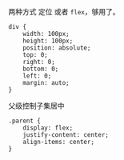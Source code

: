 两种方式 定位 或者 `flex`，够用了。

```
div {
    width: 100px;
    height: 100px;
    position: absolute;
    top: 0;
    right: 0;
    bottom: 0;
    left: 0;
    margin: auto;
}
```

父级控制子集居中

```
.parent {
    display: flex;
    justify-content: center;
    align-items: center;
}
```